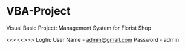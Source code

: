 # VBA-Project
Visual Basic Project: Management System for Florist Shop

<<<<<<Admin>>>>
  LogIn: User Name - admin@gmail.com
         Password - admin

